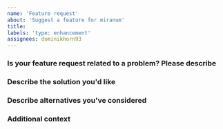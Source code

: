 ```yaml
---
name: 'Feature request'
about: 'Suggest a feature for miranum'
title:
labels: 'type: enhancement'
assignees: dominikhorn93
---
```


### Is your feature request related to a problem? Please describe
<!-- A clear and concise description of what the problem is. Ex. I'm always frustrated when [...]-->
<!-- Is there a time frame or deadline for the topic? -->

### Describe the solution you'd like
<!-- A clear and concise description of what you want to happen.-->

### Describe alternatives you've considered
<!-- A clear and concise description of any alternative solutions or features you've considered.-->

### Additional context
<!-- Add any other context or screenshots about the feature request here.-->
